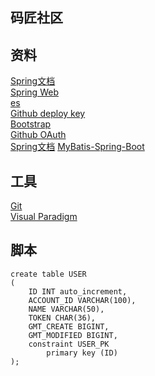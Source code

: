 ## 码匠社区

## 资料
[Spring文档](https://spring.io/guides)  
[Spring Web](https://spring.io/guides/gs/serving-web-content)  
[es](https://elasticsearch.cn/explore)  
[Github deploy key](https://docs.github.com/en/free-pro-team@latest/developers/overview/managing-deploy-keys#deploy-key)  
[Bootstrap](https://v3.bootcss.com/getting-started/)  
[Github OAuth](https://developer.github.com/apps/building-oauth-apps/)  
[Spring文档](https://docs.spring.io/spring-boot/docs/current/reference/htmlsingle/)
[MyBatis-Spring-Boot](https://mybatis.org/spring-boot-starter/mybatis-spring-boot-autoconfigure/)
## 工具
[Git](https:git-scm.com/download)  
[Visual Paradigm](https://www.visual-paradigm.com/)

## 脚本
```
create table USER
(
	ID INT auto_increment,
	ACCOUNT_ID VARCHAR(100),
	NAME VARCHAR(50),
	TOKEN CHAR(36),
	GMT_CREATE BIGINT,
	GMT_MODIFIED BIGINT,
	constraint USER_PK
		primary key (ID)
);
```